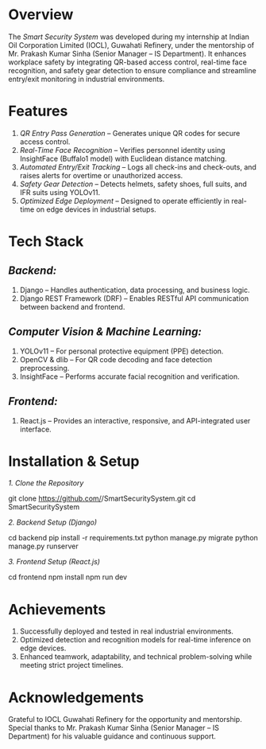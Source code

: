 # Overview
The *Smart Security System* was developed during my internship at Indian Oil Corporation Limited (IOCL), Guwahati Refinery, under the mentorship of Mr. Prakash Kumar Sinha (Senior Manager – IS Department).
It enhances workplace safety by integrating QR-based access control, real-time face recognition, and safety gear detection to ensure compliance and streamline entry/exit monitoring in industrial environments.

# Features
1. *QR Entry Pass Generation* – Generates unique QR codes for secure access control.
2. *Real-Time Face Recognition* – Verifies personnel identity using InsightFace (Buffalo1 model) with Euclidean distance matching.
3. *Automated Entry/Exit Tracking* – Logs all check-ins and check-outs, and raises alerts for overtime or unauthorized access.
4. *Safety Gear Detection* – Detects helmets, safety shoes, full suits, and IFR suits using YOLOv11.
5. *Optimized Edge Deployment* – Designed to operate efficiently in real-time on edge devices in industrial setups.

# Tech Stack

## *Backend:* 
1. Django – Handles authentication, data processing, and business logic.
2. Django REST Framework (DRF) – Enables RESTful API communication between backend and frontend.
    
## *Computer Vision & Machine Learning:*
 1. YOLOv11 – For personal protective equipment (PPE) detection.
 2. OpenCV & dlib – For QR code decoding and face detection preprocessing.
 3. InsightFace – Performs accurate facial recognition and verification.

## *Frontend:*
1. React.js – Provides an interactive, responsive, and API-integrated user interface.


# Installation & Setup

*1. Clone the Repository*

git clone https://github.com/<your-username>/SmartSecuritySystem.git
cd SmartSecuritySystem

*2. Backend Setup (Django)*

cd backend
pip install -r requirements.txt
python manage.py migrate
python manage.py runserver

*3. Frontend Setup (React.js)*

cd frontend
npm install
npm run dev


# Achievements

1. Successfully deployed and tested in real industrial environments.
2. Optimized detection and recognition models for real-time inference on edge devices.
3. Enhanced teamwork, adaptability, and technical problem-solving while meeting strict project timelines.

# Acknowledgements

Grateful to IOCL Guwahati Refinery for the opportunity and mentorship.
Special thanks to Mr. Prakash Kumar Sinha (Senior Manager – IS Department) for his valuable guidance and continuous support.
